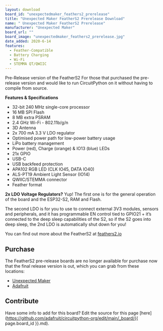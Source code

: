 ```yaml
---
layout: download
board_id: "unexpectedmaker_feathers2_prerelease"
title: "Unexpected Maker FeatherS2 Prerelease Download"
name: " Unexpected Maker FeatherS2 Prerelease"
manufacturer: "Unexpected Maker"
board_url: ""
board_image: "unexpectedmaker_feathers2_prerelease.jpg"
date_added: 2020-6-14
features:
  - Feather-Compatible
  - Battery Charging
  - Wi-Fi
  - STEMMA QT/QWIIC
---
```


Pre-Release version of the FeatherS2
For those that purchased the pre-release version and would like to run CircuitPython on it without having to compile from source.

**Features & Specifications**
 - 32-bit 240 MHz single-core processor 
 - 16 MB SPI Flash
 - 8 MB extra PSRAM
 - 2.4 GHz Wi-Fi - 802.11b/g/n
 - 3D Antenna
 - 2x 700 mA 3.3 V LDO regulator
 - Optimised power path for low-power battery usage
 - LiPo battery management
 - Power (red), Charge (orange) & IO13 (blue) LEDs
 - 21x GPIO
 - USB-C
 - USB backfeed protection
 - APA102 RGB LED (CLK IO45, DATA IO40)
 - ALS-PT19 Ambient Light Sensor (IO14)
 - QWIIC/STEMMA connector
 - Feather format

**2x LDO Voltage Regulators?**
Yup! The first one is for the general operation of the board and the ESP32-S2, RAM and Flash. 

The second LDO is for you to use to connect external 3V3 modules, sensors and peripherals, and it has programmable EN control tied to GPIO21 + it’s connected to the deep sleep capabilities of the S2, so if the S2 goes into deep sleep, the 2nd LDO is automatically shut down for you!

You can find out more about the FeatherS2 at [feathers2.io](https://feathers2.io)

## Purchase
The FeatherS2 pre-release boards are no longer available for purchase now that the final release version is out, which you can grab from these locations:

* [Unexpected Maker](https://unexpectedmaker.com/shop/feathers2-esp32-s2)
* [Adafruit](https://www.adafruit.com/product/4769)

## Contribute

Have some info to add for this board? Edit the source for this page [here](https://github.com/adafruit/circuitpython-org/edit/main/_board/{{ page.board_id }}.md).
